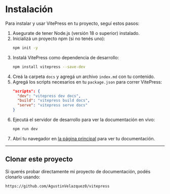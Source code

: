 # Instalación

Para instalar y usar VitePress en tu proyecto, seguí estos pasos:

1. Asegurate de tener Node.js (versión 18 o superior) instalado.
2. Inicializá un proyecto npm (si no tenés uno):
   ```bash
   npm init -y
   ```
3. Instalá VitePress como dependencia de desarrollo:
   ```bash
   npm install vitepress --save-dev
   ```
4. Creá la carpeta `docs` y agregá un archivo `index.md` con tu contenido.
5. Agregá los scripts necesarios en tu `package.json` para correr VitePress:
   ```json
   "scripts": {
     "dev": "vitepress dev docs",
     "build": "vitepress build docs",
     "serve": "vitepress serve docs"
   }
   ```
6. Ejecutá el servidor de desarrollo para ver la documentación en vivo:
   ```bash
   npm run dev
   ```
7. Abrí tu navegador en [la página principal](/) para ver tu documentación.

---

## Clonar este proyecto

Si querés probar directamente mi proyecto de documentación, podés clonarlo usando:

```bash
https://github.com/AgustinVelazquez0/vitepress
```

